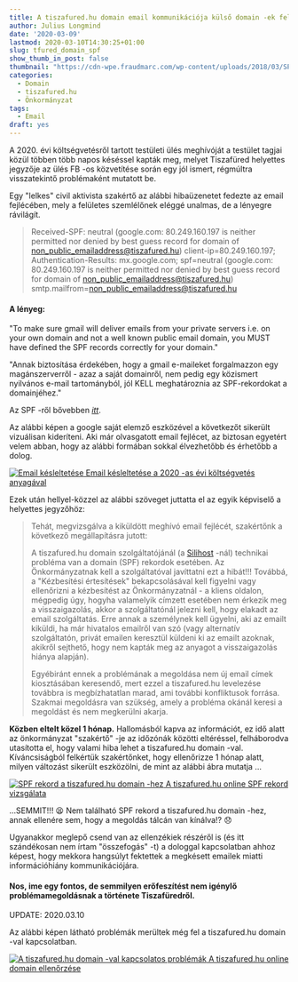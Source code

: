 ```yaml
---
title: A tiszafured.hu domain email kommunikációja külső domain -ek felé
author: Julius Longmind
date: '2020-03-09'
lastmod: 2020-03-10T14:30:25+01:00
slug: tfured_domain_spf
show_thumb_in_post: false
thumbnail: "https://cdn-wpe.fraudmarc.com/wp-content/uploads/2018/03/SPF-1.png"
categories:
  - Domain
  - tiszafured.hu
  - Önkormányzat
tags:
  - Email
draft: yes
---
```


A 2020. évi költségvetésről tartott testületi ülés meghívóját a testület tagjai közül többen több napos késéssel kapták meg, melyet Tiszafüred helyettes jegyzője az ülés FB -os közvetítése során egy jól ismert, régmúltra visszatekintő problémaként mutatott be.

<!--more-->

Egy "lelkes" civil aktivista szakértő az alábbi hibaüzenetet fedezte az email fejlécében, mely a felületes szemlélőnek eléggé unalmas, de a lényegre rávilágít.

> Received-SPF: neutral (google.com: 80.249.160.197 is neither permitted nor denied by best guess record for domain of non_public_emailaddress@tiszafured.hu) client-ip=80.249.160.197;
> Authentication-Results: mx.google.com;
>       spf=neutral (google.com: 80.249.160.197 is neither permitted nor denied by best guess record for domain of non_public_emailaddress@tiszafured.hu) smtp.mailfrom=non_public_emailaddress@tiszafured.hu

#### A lényeg:

"To make sure gmail will deliver emails from your private servers i.e. on your own domain and not a well known public email domain, you MUST have defined the SPF records correctly for your domain."

"Annak biztosítása érdekében, hogy a gmail e-maileket forgalmazzon egy magánszerverről - azaz a saját domainről, nem pedig egy közismert nyilvános e-mail tartományból, jól KELL meghatároznia az SPF-rekordokat a domainjéhez."

Az SPF -ről bővebben *[itt](http://www.open-spf.org/Introduction)*.

Az alábbi képen a google saját elemző eszközével a következőt sikerült vizuálisan kideríteni. Aki már olvasgatott email fejlécet, az biztosan egyetért velem abban, hogy az alábbi formában sokkal élvezhetőbb és érhetőbb a dolog.

[![Email késleltetése](http://5350.ddns.net//images/3days_delay_email.png) Email késleltetése a 2020 -as évi költségvetés anyagával](http://5350.ddns.net//images/3days_delay_email.png)

Ezek után hellyel-közzel az alábbi szöveget juttatta el az egyik képviselő a helyettes jegyzőhöz:

>Tehát, megvizsgálva a kiküldött meghívó email fejlécét, szakértőnk a következő megállapításra jutott:
>
>A tiszafured.hu domain szolgáltatójánál (a [Silihost](https://www.silihost.hu/)  -nál) technikai probléma van a domain (SPF) rekordok esetében. Az Önkormányzatnak kell a szolgáltatóval javíttatni ezt a hibát!!!
Továbbá, a "Kézbesítési értesítések" bekapcsolásával kell figyelni vagy ellenőrizni a kézbesítést az Önkormányzatnál - a kliens oldalon, mégpedig úgy, hogyha valamelyik címzett esetében nem érkezik meg a visszaigazolás, akkor a szolgáltatónál jelezni kell, hogy elakadt az email szolgáltatás. Erre annak a személynek kell ügyelni, aki az emailt kiküldi, ha már hivatalos emailről van szó (vagy alternatív szolgáltatón, privát emailen keresztül küldeni ki az emailt azoknak, akikről sejthető, hogy nem kapták meg az anyagot a visszaigazolás hiánya alapján).
>
>Egyébiránt ennek a problémának a megoldása nem új email címek kiosztásában keresendő, mert ezzel a tiszafured.hu levelezése továbbra is megbízhatatlan marad, ami további konfliktusok forrása. Szakmai megoldásra van szükség, amely a probléma okánál keresi a megoldást és nem megkerülni akarja.

**Közben eltelt közel 1 hónap.** Hallomásból kapva az információt, ez idő alatt az önkormányzat "szakértő" -je az időzónák közötti eltéréssel, felháborodva utasította el, hogy valami hiba lehet a tiszafured.hu domain -val. Kíváncsiságból felkértük szakértőnket, hogy ellenőrizze 1 hónap alatt, milyen változást sikerült eszközölni, de mint az alábbi ábra mutatja ...

[![SPF rekord a tiszafured.hu domain -hez](http://5350.ddns.net//images/tfured_spf_rec.png) A tiszafured.hu online SPF rekord vizsgálata](http://5350.ddns.net//images/tfured_spf_rec.png)

...SEMMIT!!!  :tired_face: Nem található SPF rekord a tiszafured.hu domain -hez, annak ellenére sem, hogy a megoldás tálcán van kínálva!?  :disappointed:

Ugyanakkor meglepő csend van az ellenzékiek részéről is (és itt szándékosan nem írtam "összefogás" -t) a dologgal kapcsolatban ahhoz képest, hogy mekkora hangsúlyt fektettek a megkésett emailek miatti információhiány kommunikációjára.

#### Nos, ime egy fontos, de semmilyen erőfeszítést nem igénylő problémamegoldásnak a története Tiszafüredről.

UPDATE: 2020.03.10

Az alábbi képen látható problémák merültek még fel a tiszafured.hu domain -val kapcsolatban.

[![A tiszafured.hu domain -val kapcsolatos problémák](http://5350.ddns.net//images/tfured_domain_issue.png) A tiszafured.hu online domain ellenőrzése](http://5350.ddns.net//images/tfured_domain_issue.png)